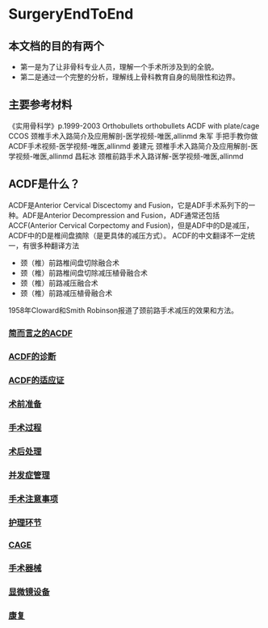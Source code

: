 # SurgeryEndToEnd

## 本文档的目的有两个
- 第一是为了让非骨科专业人员，理解一个手术所涉及到的全貌。
- 第二是通过一个完整的分析，理解线上骨科教育自身的局限性和边界。

## 主要参考材料
《实用骨科学》p.1999-2003
Orthobullets orthobullets ACDF with plate/cage 
CCOS 颈椎手术入路简介及应用解剖-医学视频-唯医,allinmd
朱军 手把手教你做ACDF手术视频-医学视频-唯医,allinmd
姜建元 颈椎手术入路简介及应用解剖-医学视频-唯医,allinmd
昌耘冰 颈椎前路手术入路详解-医学视频-唯医,allinmd

## ACDF是什么？
ACDF是Anterior Cervical Discectomy and Fusion，它是ADF手术系列下的一种。ADF是Anterior Decompression and Fusion，ADF通常还包括ACCF(Anterior Cervical Corpectomy and Fusion)，但是ADF中的D是减压，ACDF中的D是椎间盘摘除（是更具体的减压方式）。
ACDF的中文翻译不一定统一，有很多种翻译方法
- 颈（椎）前路椎间盘切除融合术
- 颈（椎）前路椎间盘切除减压植骨融合术
- 颈（椎）前路减压融合术
- 颈（椎）前路减压植骨融合术

1958年Cloward和Smith Robinson报道了颈前路手术减压的效果和方法。

### [简而言之的ACDF](https://github.com/retire2053/SurgeryEndToEnd/blob/main/%E7%AE%80%E8%80%8C%E8%A8%80%E4%B9%8B%E7%9A%84ACDF.md)
### [ACDF的诊断](https://github.com/retire2053/SurgeryEndToEnd/blob/main/ACDF%E8%AF%8A%E6%96%AD.md)
### [ACDF的适应证](https://github.com/retire2053/SurgeryEndToEnd/blob/main/ACDF%E9%80%82%E5%BA%94%E8%AF%81.md)
### [术前准备](https://github.com/retire2053/SurgeryEndToEnd/blob/main/%E6%9C%AF%E5%89%8D%E5%87%86%E5%A4%87.md)
### [手术过程](https://github.com/retire2053/SurgeryEndToEnd/blob/main/%E6%89%8B%E6%9C%AF%E8%BF%87%E7%A8%8B.md)
### [术后处理](https://github.com/retire2053/SurgeryEndToEnd/blob/main/%E6%9C%AF%E5%90%8E%E5%A4%84%E7%90%86.md)
### [并发症管理](https://github.com/retire2053/SurgeryEndToEnd/blob/main/%E5%B9%B6%E5%8F%91%E7%97%87%E7%AE%A1%E7%90%86.md)
### [手术注意事项](https://github.com/retire2053/SurgeryEndToEnd/blob/main/%E6%89%8B%E6%9C%AF%E6%B3%A8%E6%84%8F%E4%BA%8B%E9%A1%B9.md)
### [护理环节](https://github.com/retire2053/SurgeryEndToEnd/blob/main/%E6%8A%A4%E7%90%86%E7%8E%AF%E8%8A%82.md)
### [CAGE](https://github.com/retire2053/SurgeryEndToEnd/blob/main/CAGE.md)
### [手术器械](https://github.com/retire2053/SurgeryEndToEnd/blob/main/%E6%89%8B%E6%9C%AF%E5%99%A8%E6%A2%B0.md)
### [显微镜设备](https://github.com/retire2053/SurgeryEndToEnd/blob/main/%E6%98%BE%E5%BE%AE%E9%95%9C%E8%AE%BE%E5%A4%87.md)
### [康复](https://github.com/retire2053/SurgeryEndToEnd/blob/main/%E5%BA%B7%E5%A4%8D.md)
